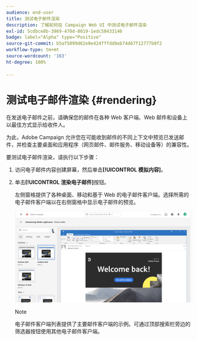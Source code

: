 ```yaml
---
audience: end-user
title: 测试电子邮件渲染
description: 了解如何在 Campaign Web UI 中测试电子邮件渲染
exl-id: 5cdbce8b-3969-470d-8019-1edc58433146
badge: label="Alpha" type="Positive"
source-git-commit: b5af5099d62e0e424fffdd8eb74d67f12777b0f2
workflow-type: tm+mt
source-wordcount: '163'
ht-degree: 100%

---
```



# 测试电子邮件渲染 {#rendering}


在发送电子邮件之前，请确保您的邮件在各种 Web 客户端、Web 邮件和设备上以最佳方式显示给收件人。

为此，Adobe Campaign 允许您在可能收到邮件的不同上下文中预览已发送邮件，并检查主要桌面和应用程序（网页邮件、邮件服务、移动设备等）的兼容性。

要测试电子邮件渲染，请执行以下步骤：

1. 访问电子邮件内容创建屏幕，然后单击&#x200B;**[!UICONTROL 模拟内容]**。

1. 单击&#x200B;**[!UICONTROL 渲染电子邮件]**&#x200B;按钮。

   左侧窗格提供了各种桌面、移动和基于 Web 的电子邮件客户端。选择所需的电子邮件客户端以在右侧窗格中显示电子邮件的预览。

   ![](assets/render-context.png)

   >[!NOTE]
   >
   >电子邮件客户端列表提供了主要邮件客户端的示例。可通过顶部搜索栏旁边的筛选器按钮使用其他电子邮件客户端。
